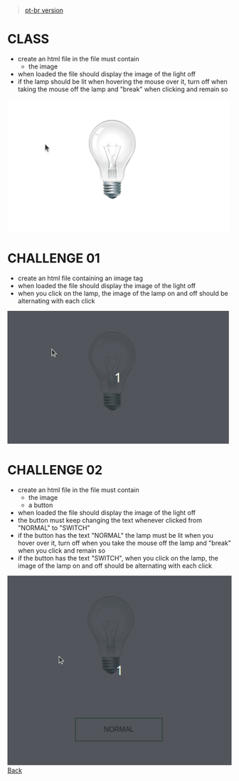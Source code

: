 > [pt-br version](README-PTBR.md)


# CLASS

- create an html file in the file must contain
    - the image
- when loaded the file should display the image of the light off
- if the lamp should be lit when hovering the mouse over it, turn off when taking the mouse off the lamp and "break" when clicking and remain so

![](./gifs/class.gif)
# CHALLENGE 01

- create an html file containing an image tag
- when loaded the file should display the image of the light off
- when you click on the lamp, the image of the lamp on and off should be alternating with each click

![](./gifs/challenge-1.gif)
# CHALLENGE 02

- create an html file in the file must contain
    - the image
    - a button
- when loaded the file should display the image of the light off
- the button must keep changing the text whenever clicked from "NORMAL" to "SWITCH"
- if the button has the text "NORMAL" the lamp must be lit when you hover over it, turn off when you take the mouse off the lamp and "break" when you click and remain so
- if the button has the text "SWITCH", when you click on the lamp, the image of the lamp on and off should be alternating with each click

![](./gifs/challenge-2.gif)  
[Back](../README.md)